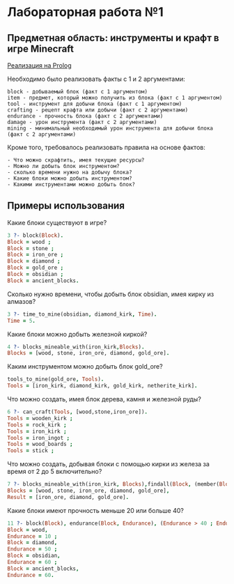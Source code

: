 # Лабораторная работа №1

## Предметная область: инструменты и крафт в игре Minecraft

[Реализация на Prolog](./db.pl)

Необходимо было реализовать факты с 1 и 2 аргументами:

    block - добываемый блок (факт с 1 аргументом)
    item - предмет, который можно получить из блока (факт с 1 аргументом)
    tool - инструмент для добычи блока (факт с 1 аргументом)
    crafting - рецепт крафта или добычи (факт с 2 аргументами)
    endurance - прочность блока (факт с 2 аргументами)
    damage - урон инструмента (факт с 2 аргументами)
    mining - минимальный необходимый урон инструмента для добычи блока (факт с 2 аргументами)

Кроме того, требовалось реализовать правила на основе фактов:
    
    - Что можно скрафтить, имея текущие ресурсы?
    - Можно ли добыть блок инструментом?
    - сколько времени нужно на добычу блока?
    - Какие блоки можно добыть инструментом?
    - Какими инструментами можно добыть блок?

## Примеры использования

Какие блоки существуют в игре?

```prolog
3 ?- block(Block).
Block = wood ;
Block = stone ;
Block = iron_ore ;
Block = diamond ;
Block = gold_ore ;
Block = obsidian ;
Block = ancient_blocks.
```

Сколько нужно времени, чтобы добыть блок obsidian, имея кирку из алмазов?

```prolog
3 ?- time_to_mine(obsidian, diamond_kirk, Time).
Time = 5.
```

Какие блоки можно добыть железной киркой?

```prolog
4 ?- blocks_mineable_with(iron_kirk,Blocks).
Blocks = [wood, stone, iron_ore, diamond, gold_ore].
```

Каким инструментом можно добыть блок gold_ore?

```prolog
tools_to_mine(gold_ore, Tools).
Tools = [iron_kirk, diamond_kirk, gold_kirk, netherite_kirk].
```

Что можно создать, имея блок дерева, камня и железной руды?

```prolog
6 ?- can_craft(Tools, [wood,stone,iron_ore]). 
Tools = wooden_kirk ;
Tools = rock_kirk ;
Tools = iron_kirk ;
Tools = iron_ingot ;
Tools = wood_boards ;
Tools = stick ;
```

Что можно создать, добывая блоки с помощью кирки из железа за время от 2 до 5 включительно?

```prolog
7 ?- blocks_mineable_with(iron_kirk, Blocks),findall(Block, (member(Block, Blocks), time_to_mine(Block, iron_kirk, Hits), Hits >= 2, Hits =< 5), Result).
Blocks = [wood, stone, iron_ore, diamond, gold_ore],
Result = [iron_ore, diamond, gold_ore].
```

Какие блоки имеют прочность меньше 20 или больше 40?

```prolog
11 ?- block(Block), endurance(Block, Endurance), (Endurance > 40 ; Endurance < 20).
Block = wood,
Endurance = 10 ;
Block = diamond,
Endurance = 50 ;
Block = obsidian,
Endurance = 60 ;
Block = ancient_blocks,
Endurance = 60.
```


